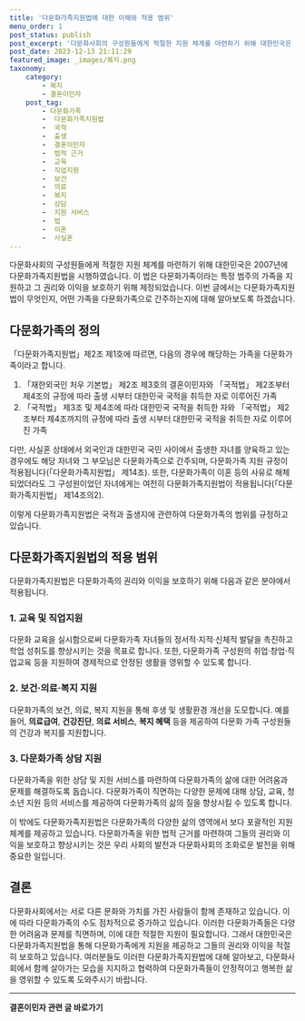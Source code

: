 ```yaml
---
title: '다문화가족지원법에 대한 이해와 적용 범위'
menu_order: 1
post_status: publish
post_excerpt: '다문화사회의 구성원들에게 적절한 지원 체계를 마련하기 위해 대한민국은 2007년에 다문화가족지원법을 시행하였습니다. 이 법은 다문화가족이라는 특정 범주의 가족을 지원하고 그 권리와 이익을 보호하기 위해 제정되었습니다. 이번 글에서는 다문화가족지원법이 무엇인지, 어떤 가족을 다문화가족으로 간주하는지에 대해 알아보도록 하겠습니다.'
post_date: 2023-12-13 21:11:29
featured_image: _images/복지.png
taxonomy:
    category:
        - 복지
        - 결혼이민자
    post_tag:
        - 다문화가족
        -  다문화가족지원법
        -  국적
        -  출생
        -  결혼이민자
        -  법적 근거
        -  교육
        -  직업지원
        -  보건
        -  의료
        -  복지
        -  상담
        -  지원 서비스
        -  법
        -  이혼
        -  사실혼
---
```



다문화사회의 구성원들에게 적절한 지원 체계를 마련하기 위해 대한민국은 2007년에 다문화가족지원법을 시행하였습니다. 이 법은 다문화가족이라는 특정 범주의 가족을 지원하고 그 권리와 이익을 보호하기 위해 제정되었습니다. 이번 글에서는 다문화가족지원법이 무엇인지, 어떤 가족을 다문화가족으로 간주하는지에 대해 알아보도록 하겠습니다.

## 다문화가족의 정의

「다문화가족지원법」제2조 제1호에 따르면, 다음의 경우에 해당하는 가족을 다문화가족이라고 합니다.

1. 「재한외국인 처우 기본법」 제2조 제3호의 결혼이민자와 「국적법」 제2조부터 제4조의 규정에 따라 출생 시부터 대한민국 국적을 취득한 자로 이루어진 가족
2. 「국적법」 제3조 및 제4조에 따라 대한민국 국적을 취득한 자와 「국적법」 제2조부터 제4조까지의 규정에 따라 출생 시부터 대한민국 국적을 취득한 자로 이루어진 가족

다만, 사실혼 상태에서 외국인과 대한민국 국민 사이에서 출생한 자녀를 양육하고 있는 경우에도 해당 자녀와 그 부모님은 다문화가족으로 간주되며, 다문화가족 지원 규정이 적용됩니다(「다문화가족지원법」 제14조). 또한, 다문화가족이 이혼 등의 사유로 해체되었더라도 그 구성원이었던 자녀에게는 여전히 다문화가족지원법이 적용됩니다(「다문화가족지원법」 제14조의2).

이렇게 다문화가족지원법은 국적과 출생지에 관련하여 다문화가족의 범위를 규정하고 있습니다. 

## 다문화가족지원법의 적용 범위

다문화가족지원법은 다문화가족의 권리와 이익을 보호하기 위해 다음과 같은 분야에서 적용됩니다.

### 1. 교육 및 직업지원
다문화 교육을 실시함으로써 다문화가족 자녀들의 정서적·지적·신체적 발달을 촉진하고 학업 성취도를 향상시키는 것을 목표로 합니다. 또한, 다문화가족 구성원의 취업·창업·직업교육 등을 지원하여 경제적으로 안정된 생활을 영위할 수 있도록 합니다.

### 2. 보건·의료·복지 지원
다문화가족의 보건, 의료, 복지 지원을 통해 후생 및 생활환경 개선을 도모합니다. 예를 들어, **의료급여**, **건강진단**, **의료 서비스**, **복지 혜택** 등을 제공하여 다문화 가족 구성원들의 건강과 복지를 지원합니다.

### 3. 다문화가족 상담 지원
다문화가족을 위한 상담 및 지원 서비스를 마련하여 다문화가족의 삶에 대한 어려움과 문제를 해결하도록 돕습니다. 다문화가족이 직면하는 다양한 문제에 대해 상담, 교육, 청소년 지원 등의 서비스를 제공하여 다문화가족의 삶의 질을 향상시킬 수 있도록 합니다.

이 밖에도 다문화가족지원법은 다문화가족의 다양한 삶의 영역에서 보다 포괄적인 지원체계를 제공하고 있습니다. 다문화가족을 위한 법적 근거를 마련하여 그들의 권리와 이익을 보호하고 향상시키는 것은 우리 사회의 발전과 다문화사회의 조화로운 발전을 위해 중요한 일입니다.

## 결론

다문화사회에서는 서로 다른 문화와 가치를 가진 사람들이 함께 존재하고 있습니다. 이에 따라 다문화가족의 수도 점차적으로 증가하고 있습니다. 이러한 다문화가족들은 다양한 어려움과 문제를 직면하며, 이에 대한 적절한 지원이 필요합니다. 그래서 대한민국은 다문화가족지원법을 통해 다문화가족에게 지원을 제공하고 그들의 권리와 이익을 적절히 보호하고 있습니다. 여러분들도 이러한 다문화가족지원법에 대해 알아보고, 다문화사회에서 함께 살아가는 모습을 지지하고 협력하여 다문화가족들이 안정적이고 행복한 삶을 영위할 수 있도록 도와주시기 바랍니다.
<!-- wp:separator -->
<hr class="wp-block-separator has-alpha-channel-opacity"/>
<!-- /wp:separator -->

<!-- wp:group {"backgroundColor":"base","layout":{"type":"constrained"}} -->
<div class="wp-block-group has-base-background-color has-background"><!-- wp:paragraph {"align":"center","fontSize":"medium"} -->
<p class="has-text-align-center has-large-font-size"><strong>결혼이민자 관련 글 바로가기</strong></p>
<!-- /wp:paragraph -->


<!-- wp:latest-posts
{"categories":[{"id":14581,"count":19,"description":"","link":"https://uknowlaw.com/category/%ea%b2%b0%ed%98%bc%ec%9d%b4%eb%af%bc%ec%9e%90/","name":"결혼이민자","slug":"결혼이민자","taxonomy":"category","parent":0,"meta":[],"_links":{"self":[{"href":"https://uknowlaw.com/wp-json/wp/v2/categories/14581"}],"collection":[{"href":"https://uknowlaw.com/wp-json/wp/v2/categories"}],"about":[{"href":"https://uknowlaw.com/wp-json/wp/v2/taxonomies/category"}],"wp:post_type":[{"href":"https://uknowlaw.com/wp-json/wp/v2/posts?categories=14581"}],"curies":[{"name":"wp","href":"https://api.w.org/{rel}","templated":true}]}}],"postsToShow":100,"excerptLength":28,"postLayout":"grid","columns":2,"featuredImageAlign":"left","featuredImageSizeSlug":"large","fontSize":"small"} /--></div>
<!-- /wp:group -->